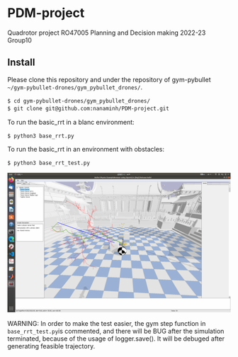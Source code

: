 # PDM-project
 Quadrotor project RO47005 Planning and Decision making 2022-23
 Group10

## Install
Please clone this repository and under the repository of gym-pybullet `~/gym-pybullet-drones/gym_pybullet_drones/`.

```sh
$ cd gym-pybullet-drones/gym_pybullet_drones/
$ git clone git@github.com:nanaminh/PDM-project.git
```
To run the basic_rrt in a blanc environment:
```sh
$ python3 base_rrt.py 
```
To run the basic_rrt in an environment with obstacles:
```sh
$ python3 base_rrt_test.py 
```
![Image text](https://github.com/nanaminh/PDM-project/blob/main/IMG/basic_rrt.png)


WARNING: 
In order to make the test easier, the gym step function in `base_rrt_test.py`is commented, and there will be BUG after the simulation terminated, because of the usage of logger.save(). It will be debuged after generating feasible trajectory.
